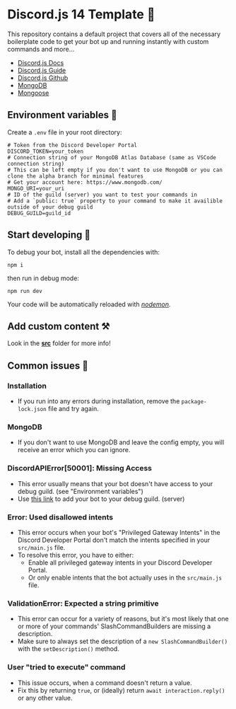 # Discord.js 14 Template 🚀

This repository contains a default project that covers all of the necessary boilerplate code to get your bot up and running instantly with custom commands and more...

- [Discord.js Docs](https://old.discordjs.dev/#/docs/discord.js/14.11.0/general/welcome)
- [Discord.js Guide](https://discordjs.guide/)
- [Discord.js Github](https://github.com/discordjs)
- [MongoDB](https://www.mongodb.com/)
- [Mongoose](https://mongoosejs.com/docs/guide.html)

## Environment variables 🔗
Create a `.env` file in your root directory:
```env
# Token from the Discord Developer Portal
DISCORD_TOKEN=your_token
# Connection string of your MongoDB Atlas Database (same as VSCode connection string)
# This can be left empty if you don't want to use MongoDB or you can clone the alpha branch for minimal features
# Get your account here: https://www.mongodb.com/
MONGO_URI=your_uri
# ID of the guild (server) you want to test your commands in
# Add a `public: true` property to your command to make it availible outside of your debug guild
DEBUG_GUILD=guild_id
```

## Start developing 🏁
To debug your bot, install all the dependencies with:
```
npm i
```
then run in debug mode:
```
npm run dev
```
Your code will be automatically reloaded with [*nodemon*](https://www.npmjs.com/package/nodemon).

## Add custom content ⚒️
Look in the **[src](https://github.com/kubgus/discord-js-14-template/tree/master/src/README.md)** folder for more info!

## Common issues 🌋
### Installation
- If you run into any errors during installation, remove the `package-lock.json` file and try again.
### MongoDB
- If you don't want to use MongoDB and leave the config empty, you will receive an error which you can ignore.
### DiscordAPIError[50001]: Missing Access
- This error usually means that your bot doesn't have access to your debug guild. (see "Environment variables")
- Use [this link](https://discord.com/developers/applications/oauth2/url-generator) to add your bot to your debug guild. (server)
### Error: Used disallowed intents
- This error occurs when your bot's "Privileged Gateway Intents" in the Discord Developer Portal don't match the intents specified in your `src/main.js` file.
- To resolve this error, you have to either:
  - Enable all privileged gateway intents in your Discord Developer Portal.
  - Or only enable intents that the bot actually uses in the `src/main.js` file.
### ValidationError: Expected a string primitive
- This error can occur for a variety of reasons, but it's most likely that one or more of your commands' SlashCommandBuilders are missing a description.
- Make sure to always set the description of a `new SlashCommandBuilder()` with the `setDescription()` method.
### User "tried to execute" command
- This issue occurs, when a command doesn't return a value.
- Fix this by returning `true`, or (ideally) return `await interaction.reply()` or any other value.
